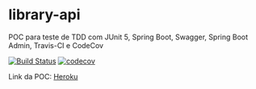 # library-api
POC para teste de TDD com JUnit 5, Spring Boot, Swagger, Spring Boot Admin, Travis-CI e CodeCov

[![Build Status](https://travis-ci.com/robsonquaresma/library-api.svg?branch=master)](https://travis-ci.com/robsonquaresma/library-api) [![codecov](https://codecov.io/gh/robsonquaresma/library-api/branch/master/graph/badge.svg)](https://codecov.io/gh/robsonquaresma/library-api)

Link da POC: [Heroku](https://poc-library-api.herokuapp.com/swagger-ui.html)
